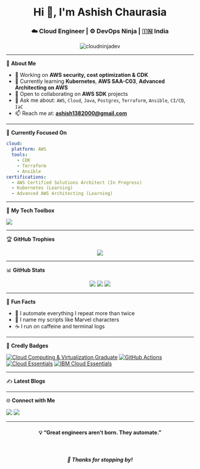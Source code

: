<h1 align="center">Hi 👋, I'm Ashish Chaurasia</h1>
<h3 align="center">☁️ Cloud Engineer | ⚙️ DevOps Ninja | 🇮🇳 India</h3>

<p align="center">
  <img src="https://komarev.com/ghpvc/?username=cloudninjadev&label=Profile%20views&color=brightgreen&style=flat-square" alt="cloudninjadev" />
</p>

---

🌟 **About Me**
- 🚀 Working on **AWS security, cost optimization & CDK**
- 🧠 Currently learning **Kubernetes**, **AWS SAA-C03**, **Advanced Architecting on AWS**
- 🤝 Open to collaborating on **AWS SDK** projects
- 💬 Ask me about: `AWS`, `Cloud`, `Java`, `Postgres`, `Terraform`, `Ansible`, `CI/CD`, `IaC`
- 📫 Reach me at: **ashish1382000@gmail.com**

---

🎯 **Currently Focused On**
```yaml
cloud:
  platform: AWS
  tools:
    - CDK
    - Terraform
    - Ansible
certifications:
  - AWS Certified Solutions Architect (In Progress)
  - Kubernetes (Learning)
  - Advanced AWS Architecting (Learning)
```

---

🧠 **My Tech Toolbox**
<p align="left"> <img src="https://skillicons.dev/icons?i=aws,terraform,docker,kubernetes,ansible,java,spring,linux,python,postgres,git,github,jenkins,nodejs,bash" /> </p>

---

🏆 **GitHub Trophies**
<p align="center"> <img src="https://github-profile-trophy.vercel.app/?username=cloudninjadev&theme=gruvbox&row=1&column=7" /> </p>

---

📊 **GitHub Stats**
<p align="center"> <img src="https://github-readme-stats.vercel.app/api?username=cloudninjadev&show_icons=true&theme=tokyonight" /> <img src="https://github-readme-stats.vercel.app/api/top-langs/?username=cloudninjadev&layout=compact&theme=tokyonight" /> <img src="https://github-readme-streak-stats.herokuapp.com/?user=cloudninjadev&theme=tokyonight" /> </p>

---

🧩 **Fun Facts**
- 🧠 I automate everything I repeat more than twice
- 🤖 I name my scripts like Marvel characters
- ☕ I run on caffeine and terminal logs

---

🥇 **Credly Badges**
<p align="left"> <a href="http://www.credly.com/badges/f00a4037-93a1-4727-b810-f8b19146a335"><img src="https://images.credly.com/size/110x110/images/2fa4d7d3-5bed-4c77-abdc-6cd3517e0b53/Cloud_Computing-Virtualization_-_4_Star.png" alt="Cloud Computing & Virtualization Graduate"/></a> <a href="http://www.credly.com/badges/31f71677-13b7-4fa0-8276-e6b5141aaded"><img src="https://images.credly.com/size/110x110/images/89efc3e7-842b-4790-b09b-9ea5efc71ec3/image.png" alt="GitHub Actions"/></a> <a href="http://www.credly.com/badges/3384ca7d-0033-4cc1-94d2-64fed76de995"><img src="https://images.credly.com/size/110x110/images/5ee26427-f944-4182-b802-459462184c9a/image.png" alt="Cloud Essentials"/></a> <a href="http://www.credly.com/badges/19c640c1-2730-4652-86da-16d1280de057"><img src="https://images.credly.com/size/110x110/images/7d768acf-ce3c-4a05-9778-a5013b1211c9/blob" alt="IBM Cloud Essentials"/></a> </p>

---

✍️ **Latest Blogs**
<!-- BLOG-POST-LIST:START --> <!-- BLOG-POST-LIST:END -->

---

🌐 **Connect with Me**
<p align="left"> <a href="https://www.linkedin.com/in/ashish-chaurasia-683630175/" target="_blank"><img src="https://skillicons.dev/icons?i=linkedin" /></a> <a href="https://medium.com/@ashish-chaurasia" target="_blank"><img src="https://skillicons.dev/icons?i=medium" /></a> </p>

---

<h4 align="center">💡 “Great engineers aren’t born. They automate.”</h4>
<br>
<h5 align="center">🖖 Thanks for stopping by!</h5>
